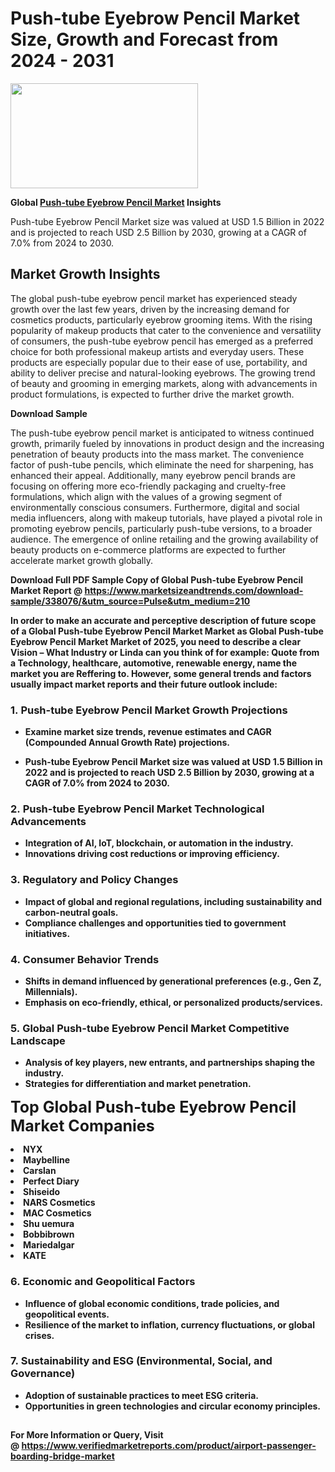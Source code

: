 <H1>Push-tube Eyebrow Pencil Market Size, Growth and Forecast from 2024 - 2031</H1><img class="aligncenter size-medium wp-image-584254" src="https://thirdeyenews.in/wp-content/uploads/2024/09/Global-Market-Research-300x168.jpeg" alt="" width="300" height="168" /><p><strong>Global&nbsp;<a href="https://www.marketsizeandtrends.com/download-sample/338076/&amp;utm_source=Pulse&amp;utm_medium=210">Push-tube Eyebrow Pencil Market</a> Insights</strong></p><p>Push-tube Eyebrow Pencil Market size was valued at USD 1.5 Billion in 2022 and is projected to reach USD 2.5 Billion by 2030, growing at a CAGR of 7.0% from 2024 to 2030.</p><p><h2>Market Growth Insights</h2> <p>The global push-tube eyebrow pencil market has experienced steady growth over the last few years, driven by the increasing demand for cosmetics products, particularly eyebrow grooming items. With the rising popularity of makeup products that cater to the convenience and versatility of consumers, the push-tube eyebrow pencil has emerged as a preferred choice for both professional makeup artists and everyday users. These products are especially popular due to their ease of use, portability, and ability to deliver precise and natural-looking eyebrows. The growing trend of beauty and grooming in emerging markets, along with advancements in product formulations, is expected to further drive the market growth.</p> <p><strong>Download Sample</strong></p> <p>The push-tube eyebrow pencil market is anticipated to witness continued growth, primarily fueled by innovations in product design and the increasing penetration of beauty products into the mass market. The convenience factor of push-tube pencils, which eliminate the need for sharpening, has enhanced their appeal. Additionally, many eyebrow pencil brands are focusing on offering more eco-friendly packaging and cruelty-free formulations, which align with the values of a growing segment of environmentally conscious consumers. Furthermore, digital and social media influencers, along with makeup tutorials, have played a pivotal role in promoting eyebrow pencils, particularly push-tube versions, to a broader audience. The emergence of online retailing and the growing availability of beauty products on e-commerce platforms are expected to further accelerate market growth globally.</p> <p><strong></p><p><span class=""><strong>Download Full PDF Sample Copy of Global Push-tube Eyebrow Pencil Market Report</strong> @ <a href="https://www.marketsizeandtrends.com/download-sample/338076/&amp;utm_source=Pulse&amp;utm_medium=210" target="_blank">https://www.marketsizeandtrends.com/download-sample/338076/&amp;utm_source=Pulse&amp;utm_medium=210</a></span></p><p>In order to make an accurate and perceptive description of future scope of a Global&nbsp;Push-tube Eyebrow Pencil Market Market as Global&nbsp;Push-tube Eyebrow Pencil Market Market of 2025, you need to describe a clear Vision &ndash; What Industry or Linda can you think of for example: Quote from a Technology, healthcare, automotive, renewable energy, name the market you are Reffering to. However, some general trends and factors usually impact market reports and their future outlook include:</p><h3>1.&nbsp;<strong>Push-tube Eyebrow Pencil Market Growth Projections</strong></h3><ul><li>Examine market size trends, revenue estimates and CAGR (Compounded Annual Growth Rate) projections.</li><li><p>Push-tube Eyebrow Pencil Market size was valued at USD 1.5 Billion in 2022 and is projected to reach USD 2.5 Billion by 2030, growing at a CAGR of 7.0% from 2024 to 2030.</p></li></ul><h3>2.&nbsp;<strong>Push-tube Eyebrow Pencil Market Technological Advancements</strong></h3><ul><li>Integration of AI, IoT, blockchain, or automation in the industry.</li><li>Innovations driving cost reductions or improving efficiency.</li></ul><h3>3.&nbsp;<strong>Regulatory and Policy Changes</strong></h3><ul><li>Impact of global and regional regulations, including sustainability and carbon-neutral goals.</li><li>Compliance challenges and opportunities tied to government initiatives.</li></ul><h3>4.&nbsp;<strong>Consumer Behavior Trends</strong></h3><ul><li>Shifts in demand influenced by generational preferences (e.g., Gen Z, Millennials).</li><li>Emphasis on eco-friendly, ethical, or personalized products/services.</li></ul><h3>5.&nbsp;<strong>Global Push-tube Eyebrow Pencil Market Competitive Landscape</strong></h3><ul><li>Analysis of key players, new entrants, and partnerships shaping the industry.</li><li>Strategies for differentiation and market penetration.</li></ul><p data-pm-slice="1 1 []"><span style="color: inherit; font-family: inherit; font-size: 25px;">Top Global Push-tube Eyebrow Pencil Market Companies</span></p><div class="" data-test-id=""><p><li>NYX</li><li> Maybelline</li><li> Carslan</li><li> Perfect Diary</li><li> Shiseido</li><li> NARS Cosmetics</li><li> MAC Cosmetics</li><li> Shu uemura</li><li> Bobbibrown</li><li> Mariedalgar</li><li> KATE</li></p></div><h3>6.&nbsp;<strong>Economic and Geopolitical Factors</strong></h3><ul><li>Influence of global economic conditions, trade policies, and geopolitical events.</li><li>Resilience of the market to inflation, currency fluctuations, or global crises.</li></ul><h3>7.&nbsp;<strong>Sustainability and ESG (Environmental, Social, and Governance)</strong></h3><ul><li>Adoption of sustainable practices to meet ESG criteria.</li><li>Opportunities in green technologies and circular economy principles.</li></ul><h2><strong style="font-size: 14px;">For More Information or Query, Visit @&nbsp;</strong><a style="background-color: #ffffff; font-size: 14px;" href="https://www.marketsizeandtrends.com/report/push-tube-eyebrow-pencil-market/" target="_blank">https://www.verifiedmarketreports.com/product/airport-passenger-boarding-bridge-market</a></h2>
